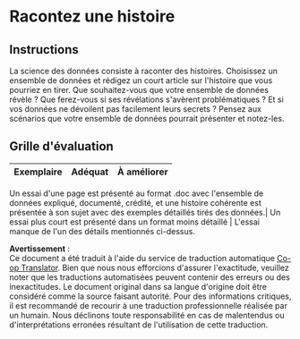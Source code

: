 <!--
CO_OP_TRANSLATOR_METADATA:
{
  "original_hash": "8980d7efd101c82d6d6ffc3458214120",
  "translation_date": "2025-08-24T13:29:30+00:00",
  "source_file": "4-Data-Science-Lifecycle/16-communication/assignment.md",
  "language_code": "fr"
}
-->
# Racontez une histoire

## Instructions

La science des données consiste à raconter des histoires. Choisissez un ensemble de données et rédigez un court article sur l'histoire que vous pourriez en tirer. Que souhaitez-vous que votre ensemble de données révèle ? Que ferez-vous si ses révélations s'avèrent problématiques ? Et si vos données ne dévoilent pas facilement leurs secrets ? Pensez aux scénarios que votre ensemble de données pourrait présenter et notez-les.

## Grille d'évaluation

Exemplaire | Adéquat | À améliorer
--- | --- | -- |

Un essai d'une page est présenté au format .doc avec l'ensemble de données expliqué, documenté, crédité, et une histoire cohérente est présentée à son sujet avec des exemples détaillés tirés des données.| Un essai plus court est présenté dans un format moins détaillé | L'essai manque de l'un des détails mentionnés ci-dessus.

**Avertissement** :  
Ce document a été traduit à l'aide du service de traduction automatique [Co-op Translator](https://github.com/Azure/co-op-translator). Bien que nous nous efforcions d'assurer l'exactitude, veuillez noter que les traductions automatisées peuvent contenir des erreurs ou des inexactitudes. Le document original dans sa langue d'origine doit être considéré comme la source faisant autorité. Pour des informations critiques, il est recommandé de recourir à une traduction professionnelle réalisée par un humain. Nous déclinons toute responsabilité en cas de malentendus ou d'interprétations erronées résultant de l'utilisation de cette traduction.